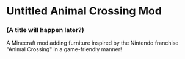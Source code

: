 # Untitled Animal Crossing Mod
### (A title will happen later?)
A Minecraft mod adding furniture inspired by the Nintendo franchise "Animal Crossing" in a game-friendly manner!
